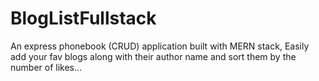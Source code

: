 # BlogListFullstack
An express phonebook (CRUD) application built with MERN stack, Easily add your fav blogs along with their author name and sort them by the number of likes...
